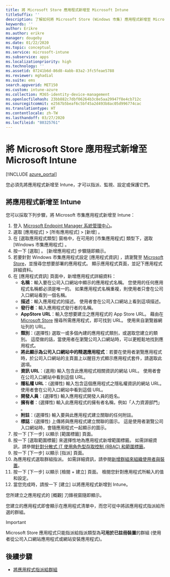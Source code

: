 ```yaml
---
title: 將 Microsoft Store 應用程式新增至 Microsoft Intune
titleSuffix: ''
description: 了解如何將 Microsoft Store (Windows 市集) 應用程式新增至 Microsoft Intune。
keywords: ''
author: Erikre
ms.author: erikre
manager: dougeby
ms.date: 01/22/2020
ms.topic: conceptual
ms.service: microsoft-intune
ms.subservice: apps
ms.localizationpriority: high
ms.technology: ''
ms.assetid: 07241b6d-86d8-4abb-83a2-3fc5feae5788
ms.reviewer: mghadial
ms.suite: ems
search.appverid: MET150
ms.custom: intune-azure
ms.collection: M365-identity-device-management
ms.openlocfilehash: 23bb882c7dbf06264b3c8e5aa29947f8e4cb712c
ms.sourcegitcommit: e2567b5beaf6c5bf45a2d493b8ac05d996774cac
ms.translationtype: HT
ms.contentlocale: zh-TW
ms.lasthandoff: 03/27/2020
ms.locfileid: "80325761"
---
```

# <a name="add-microsoft-store-apps-to-microsoft-intune"></a>將 Microsoft Store 應用程式新增至 Microsoft Intune

[!INCLUDE [azure_portal](../includes/azure_portal.md)]

您必須先將應用程式新增至 Intune，才可以指派、監視、設定或保護它們。 

## <a name="add-an-app-to-intune"></a>將應用程式新增至 Intune
您可以採取下列步驟，將 Microsoft 市集應用程式新增至 Intune：

1. 登入 [Microsoft Endpoint Manager 系統管理中心](https://go.microsoft.com/fwlink/?linkid=2109431)。
2. 選取 [應用程式]   > [所有應用程式]   > [新增]  。
3. 在 [選取應用程式類型]  窗格中，在可用的 [市集應用程式]  類型下，選取 [Windows 市集應用程式]  。
4. 按一下 [選取]  。 [新增應用程式]  步驟隨即顯示。
5. 若要針對 Windows 市集應用程式設定 [應用程式資訊]  ，請瀏覽至 [Microsoft Store](https://www.microsoft.com/store/apps)，並搜尋您想要部署的應用程式。 顯示應用程式頁面，並記下應用程式詳細資料。 
6. 在 [應用程式資訊]  頁面中，新增應用程式詳細資料：
    - **名稱**：輸入要在公司入口網站中顯示的應用程式名稱。 您使用的任何應用程式名稱都必須是唯一的。 如果應用程式名稱重複，則使用者只會在公司入口網站看到一個名稱。
    - **描述**：輸入應用程式的描述。 使用者會在公司入口網站上看到這項描述。
    - **發行者**：輸入應用程式發行者的名稱。
    - **AppStore URL**：輸入您想要建立之應用程式的 App Store URL。 藉由在 [Microsoft Store](https://www.microsoft.com/store/apps) 搜尋所需應用程式，即可找到 URL。 使用來自瀏覽器網址列的 URL。
    - **類別**：(選擇性) 選取一或多個內建的應用程式類別，或選取您建立的類別。 這麼做的話，當使用者在瀏覽公司入口網站時，可以更輕鬆地找到應用程式。
    - **將此顯示為公司入口網站中的精選應用程式**：若要在使用者瀏覽應用程式時，於公司入口網站的主頁面上以醒目方式顯示應用程式套件，請選取此選項。
    - **資訊 URL**：(選用) 輸入包含此應用程式相關資訊的網站 URL。 使用者會在公司入口網站中看到這個 URL。
    - **隱私權 URL**：(選擇性) 輸入包含這個應用程式之隱私權資訊的網站 URL。 使用者會在公司入口網站中看到這個 URL。
    - **開發人員**：(選擇性) 輸入應用程式開發人員的姓名。
    - **擁有者**：(選擇性) 輸入此應用程式的擁有者名稱，例如「人力資源部門」  。
    - **附註**：(選擇性) 輸入要與此應用程式建立關聯的任何附註。
    - **標誌**：(選擇性) 上傳將與應用程式建立關聯的圖示。 這是使用者瀏覽公司入口網站時，會隨應用程式一起顯示的圖示。
7. 按一下 [下一步]  以顯示 [範圍標籤]  頁面。
8. 按一下 [選取範圍標籤]  來選擇性地為應用程式新增範圍標籤。 如需詳細資訊，請參閱[針對分散式 IT 使用角色型存取控制 (RBAC) 和範圍標籤](../fundamentals/scope-tags.md)。
9. 按一下 [下一步]  以顯示 [指派]  頁面。
10. 為應用程式選取群組指派。 如需詳細資訊，請參閱[新增群組來組織使用者與裝置](../fundamentals/groups-add.md)。 
11. 按一下 [下一步]  以顯示 [檢閱 + 建立]  頁面。 檢閱您針對應用程式所輸入的值和設定。
12. 當您完成時，請按一下 [建立]  以將應用程式新增到 Intune。

您所建立之應用程式的 [概觀]  刀鋒視窗隨即顯示。

您建立的應用程式即會顯示在應用程式清單中，而您可從中將該應用程式指派給所選的群組。

> [!IMPORTANT]
> Microsoft Store 應用程式只能指派給指派類型為**可用於已註冊裝置**的群組 (使用者從公司入口網站應用程式或網站安裝應用程式)。

## <a name="next-steps"></a>後續步驟

- [將應用程式指派給群組](apps-deploy.md)
